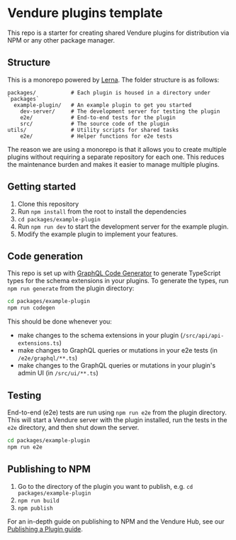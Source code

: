 # Vendure plugins template

This repo is a starter for creating shared Vendure plugins for distribution via NPM 
or any other package manager.

## Structure

This is a monorepo powered by [Lerna](https://lerna.js.org/). The folder structure is as follows:

```
packages/           # Each plugin is housed in a directory under `packages`
  example-plugin/   # An example plugin to get you started
    dev-server/     # The development server for testing the plugin
    e2e/            # End-to-end tests for the plugin
    src/            # The source code of the plugin  
utils/              # Utility scripts for shared tasks
    e2e/            # Helper functions for e2e tests
```

The reason we are using a monorepo is that it allows you to create multiple plugins without requiring a separate 
repository for each one. This reduces the maintenance burden and makes it easier to manage multiple plugins.

## Getting started

1. Clone this repository
2. Run `npm install` from the root to install the dependencies
3. `cd packages/example-plugin`
4. Run `npm run dev` to start the development server for the example plugin.
5. Modify the example plugin to implement your features.

## Code generation

This repo is set up with [GraphQL Code Generator](https://www.graphql-code-generator.com/) to generate TypeScript types
for the schema extensions in your plugins. To generate the types, run `npm run generate` from the plugin directory:

```bash
cd packages/example-plugin
npm run codegen
```

This should be done whenever you:

- make changes to the schema extensions in your plugin (`/src/api/api-extensions.ts`)
- make changes to GraphQL queries or mutations in your e2e tests (in `/e2e/graphql/**.ts`)
- make changes to the GraphQL queries or mutations in your plugin's admin UI (in `/src/ui/**.ts`)

## Testing

End-to-end (e2e) tests are run using `npm run e2e` from the plugin directory. This will start a Vendure server with the
plugin installed, run the tests in the `e2e` directory, and then shut down the server.

```bash
cd packages/example-plugin
npm run e2e
```

## Publishing to NPM

1. Go to the directory of the plugin you want to publish, e.g. `cd packages/example-plugin`
2. `npm run build`
3. `npm publish`

For an in-depth guide on publishing to NPM and the Vendure Hub,
see our [Publishing a Plugin guide](https://docs.vendure.io/guides/how-to/publish-plugin/).


